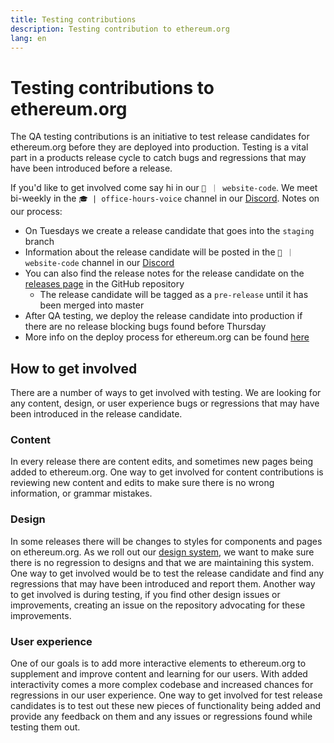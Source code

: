 ```yaml
---
title: Testing contributions
description: Testing contribution to ethereum.org
lang: en
---
```


# Testing contributions to ethereum.org

The QA testing contributions is an initiative to test release candidates for ethereum.org before they are deployed into production. Testing is a vital part in a products release cycle to catch bugs and regressions that may have been introduced before a release.

If you'd like to get involved come say hi in our `👾 ｜ website-code`. We meet bi-weekly in the `🎓 | office-hours-voice` channel in our [Discord](https://discord.gg/ethereum-org). Notes on our process:

- On Tuesdays we create a release candidate that goes into the `staging` branch
- Information about the release candidate will be posted in the `👾 ｜ website-code` channel in our [Discord](https://discord.gg/ethereum-org)
- You can also find the release notes for the release candidate on the [releases page](https://github.com/ethereum/ethereum-org-website/releases) in the GitHub repository
  - The release candidate will be tagged as a `pre-release` until it has been merged into master
- After QA testing, we deploy the release candidate into production if there are no release blocking bugs found before Thursday
- More info on the deploy process for ethereum.org can be found [here](https://github.com/ethereum/ethereum-org-website/blob/dev/docs/deploy-process.md)

## How to get involved

There are a number of ways to get involved with testing. We are looking for any content, design, or user experience bugs or regressions that may have been introduced in the release candidate.

### Content

In every release there are content edits, and sometimes new pages being added to ethereum.org. One way to get involved for content contributions is reviewing new content and edits to make sure there is no wrong information, or grammar mistakes.

### Design

In some releases there will be changes to styles for components and pages on ethereum.org. As we roll out our [design system](/about/#design-system), we want to make sure there is no regression to designs and that we are maintaining this system. One way to get involved would be to test the release candidate and find any regressions that may have been introduced and report them. Another way to get involved is during testing, if you find other design issues or improvements, creating an issue on the repository advocating for these improvements.

### User experience

One of our goals is to add more interactive elements to ethereum.org to supplement and improve content and learning for our users. With added interactivity comes a more complex codebase and increased chances for regressions in our user experience. One way to get involved for test release candidates is to test out these new pieces of functionality being added and provide any feedback on them and any issues or regressions found while testing them out.
